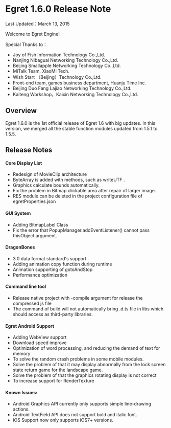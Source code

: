 ﻿Egret 1.6.0 Release Note
===============================

Last Updated：March 13, 2015

Welcome to Egret Engine!

Special Thanks to：

* Joy of Fish Information Technology Co.,Ltd.
* Nanjing Nibaguai Networking Technology Co.,Ltd.
* Beijing Smallapple Networking Technology Co.,Ltd.
* MiTalk Team, XiaoMi Tech.
* Wish Start （Beijing）Technology Co.,Ltd.
* Front-end team, games business department, Huanju Time Inc.
* Beijing Duo Fang Lajiao Networking Technology Co.,Ltd.
* Kaiteng Workshop，Kaixin Networking Technology Co.,Ltd.

## Overview

Egret 1.6.0 is the 1st official release of Egret 1.6 with big updates. In this version, we merged all the stable function modules updated from 1.5.1 to 1.5.5.

## Release Notes


#### Core Display List

* Redesign of MovieClip architecture
* ByteArray is added with methods, such as writeUTF .
* Graphics calculate bounds automatically.
* Fix the problem in Bitmap clickable area after repair of larger image.
* RES module can be deleted in the project configuration file of egretProperties.json


#### GUI System

* Adding BitmapLabel Class
* Fix the error that PopupManager.addEventListener() cannot pass thisObject argument.


#### DragonBones

* 3.0 data format standard's support 
* Adding animation copy function during runtime
* Animation supporting of gotoAndStop
* Performance optimization

#### Command line tool

* Release native project with -compile argument for release the compressed js file
* The command of build will not automatically bring .d.ts file in libs which should access as third-party libraries.

#### Egret Android Support

* Adding WebView support
* Download speed improve
* Optimization of word processing, and reducing the demand of text for memory 
* To solve the random crash problems in some mobile modules. 
* Solve the problem of that it may display abnormally from the lock screen state return game for the landscape game.
* Solve the problem of that the graphics rotating display is not correct
* To increase support for RenderTexture

#### Known Issues:

* Android Graphics API currently only supports simple line-drawing actions.
* Android TextField API does not support bold and italic font.
* iOS Support now only supports iOS7+ versions.